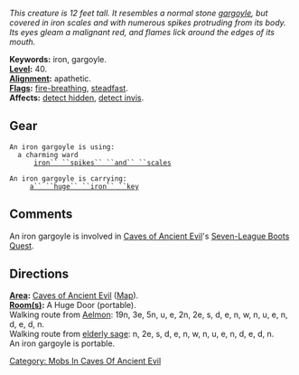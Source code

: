 *This creature is 12 feet tall. It resembles a normal stone
[gargoyle](Gargoyles "wikilink"), but covered in iron scales and with
numerous spikes protruding from its body. Its eyes gleam a malignant
red, and flames lick around the edges of its mouth.*

**Keywords:** iron, gargoyle.  
**[Level](Level "wikilink"):** 40.  
**[Alignment](Alignment "wikilink"):** apathetic.  
**[Flags](:Category:_Mob_Types "wikilink"):**
[fire-breathing](Breathing_Mobs "wikilink"),
[steadfast](Sentinel_Mobs "wikilink").  
**Affects:** [detect hidden](Detect_Hidden "wikilink"), [detect
invis](Detect_Invis "wikilink").  

## Gear

`An iron gargoyle is using:`  
<worn around neck>`  a charming ward`  
<worn on body>`      `[`iron`` ``spikes`` ``and`` ``scales`](Iron_Spikes_And_Scales "wikilink")

`An iron gargoyle is carrying:`  
`     `[`a`` ``huge`` ``iron`` ``key`](Huge_Iron_Key "wikilink")

## Comments

An iron gargoyle is involved in [Caves of Ancient
Evil](:Category:_Caves_Of_Ancient_Evil "wikilink")'s [Seven-League Boots
Quest](Seven-League_Boots_Quest "wikilink").

## Directions

**[Area](:Category:_Areas "wikilink"):** [Caves of Ancient
Evil](:Category:_Caves_Of_Ancient_Evil "wikilink")
([Map](Caves_Of_Ancient_Evil_Map "wikilink")).  
**[Room(s)](:Category:_Rooms "wikilink"):** A Huge Door (portable).  
Walking route from [Aelmon](Aelmon "wikilink"): 19n, 3e, 5n, u, e, 2n,
2e, s, d, e, n, w, n, u, e, n, d, e, d, n.  
Walking route from [elderly sage](Elderly_Sage "wikilink"): n, 2e, s, d,
e, n, w, n, u, e, n, d, e, d, n.  
An iron gargoyle is portable.  

[Category: Mobs In Caves Of Ancient
Evil](Category:_Mobs_In_Caves_Of_Ancient_Evil "wikilink")
